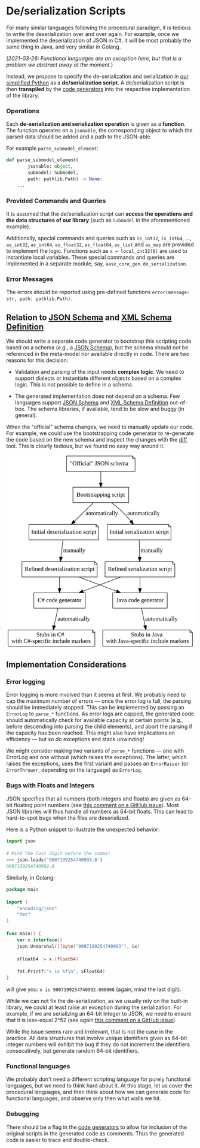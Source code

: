 # De/serialization Scripts

For many similar languages following the procedural paradigm, it is tedious to write the deserialization over and over again.
For example, once we implemented the deserialization of JSON in C#, it will be most probably the same thing in Java, and very similar in Golang.

(*2021-03-26: Functional languages are an exception here, but that is a problem we abstract away at the moment.*)

Instead, we propose to specify the de-serialization and serialization in [our simplified Python] as a **de/serialization script**.
A de/serialization script is then **transpiled** by the [code generators] into the respective implementation of the library.

[our simplified Python]: simplified-python.md
[code generators]: general-design-decisions.md#code-generators

### Operations

Each **de-serialization and serialization operation** is given as a **function**.
The function operates on a `jsonable`, the corresponding object to which the parsed data should be added and a path to the JSON-able.

For example `parse_submodel_element`:

```python
def parse_submodel_element(
        jsonable: object,
        submodel: Submodel,
        path: pathlib.Path) -> None:
    ...
```

### Provided Commands and Queries

It is assumed that the de/serialization script can **access the operations and the data structures of our library** (such as `Submodel` in the aforementioned example).

Additionally, special commands and queries such as `is_int32`, `is_int64`, …, `as_int32`, `as_int64`, `as_float32`, `as_float64`, `as_list` and `as_map` are provided to implement the logic.
Functions such as `x = local_int32(0)` are used to instantiate local variables.
These special commands and queries are implemented in a separate module, say, `aasx_core_gen.de_serialization`.

### Error Messages

The errors should be reported using pre-defined functions `error(message: str, path: pathlib.Path)`.

## Relation to [JSON Schema] and [XML Schema Definition]

[JSON Schema]: https://json-schema.org/
[XML Schema Definition]: https://en.wikipedia.org/wiki/XML_Schema_(W3C)

We should write a separate code generator to bootstrap this scripting code based on a schema (*e.g.*, a [JSON Schema]), but the schema should not be referenced in the meta-model nor available directly in code.
There are two reasons for this decision:

* Validation and parsing of the input needs **complex logic**.
   We need to support dialects or instantiate different objects based on a complex logic.
  This is not possible to define in a schema.

* The generated implementation does not depend on a schema.
  Few languages support [JSON Schema] and [XML Schema Definition] out-of-box.
  The schema libraries, if available, tend to be slow and buggy (in general).

When the "official" schema changes, we need to manually update our code.
For example, we could use the bootstrapping code generator to re-generate the code based on the new schema and inspect the changes with the [diff] tool.
This is clearly tedious, but we found no easy way around it.

[diff]: https://en.wikipedia.org/wiki/Diff

![Workflow](deserialization-scripts/workflow.svg)

## Implementation Considerations

### Error logging

Error logging is more involved than it seems at first.
We probably need to cap the maximum number of errors — once the error log is full, the parsing should be immediately stopped.
This can be implemented by passing an `ErrorLog` to `parse_*` functions.
As error logs are capped, the generated code should automatically check for available capacity at certain points (e.g., before descending into parsing the child elements), and abort the parsing if the capacity has been reached.
This might also have implications on efficiency — but so do exceptions and stack unwinding!

We might consider making two variants of `parse_*` functions — one with ErrorLog and one without (which raises the exceptions).
The latter, which raises the exceptions, uses the first variant and passes an `ErrorRaiser` (or `ErrorThrower`, depending on the language) as `ErrorLog`.

### Bugs with Floats and Integers

JSON specifies that all numbers (both integers and floats) are given as 64-bit floating point numbers (see [this comment on a GitHub issue]).
Most JSON libraries will thus handle all numbers as 64-bit floats.
This can lead to hard-to-spot bugs when the files are deserialized.

[this comment on a GitHub issue]: https://github.com/grpc-ecosystem/grpc-gateway/issues/438#issuecomment-330742999


Here is a Python snippet to illustrate the unexpected behavior:

```python
import json

# Mind the last digit before the comma!
>>> json.loads('9007199254740993.0')
9007199254740992.0
```

Similarly, in Golang:

```go
package main

import (
	"encoding/json"
	"fmt"
)

func main() {
	var x interface{}
	json.Unmarshal([]byte("9007199254740993"), &x)

	xFloat64 := x.(float64)

	fmt.Printf("x is %f\n", xFloat64)
}
```

will give you: `x is 9007199254740992.000000` (again, mind the last digit).

While we can not fix the de-serialization, as we usually rely on the built-in library, we could at least raise an exception during the serialization.
For example, if we are serializing an 64-bit integer to JSON, we need to ensure that it is less-equal 2^52 (see again [this comment on a GitHub issue]).

While the issue seems rare and irrelevant, that is not the case in the practice.
All data structures that involve unique identifiers given as 64-bit integer numbers will exhibit the bug if they do not increment the identifiers consecutively, but generate random 64-bit identifiers.

### Functional languages

We probably don't need a different scripting language for purely functional languages, but we need to think hard about it.
At this stage, let us cover the procedural languages, and then think about how we can generate code for functional languages, and observe only then what walls we hit.

### Debugging

There should be a flag in the [code generators] to allow for inclusion of the original scripts in the generated code as comments.
Thus the generated code is easier to trace and double-check.
